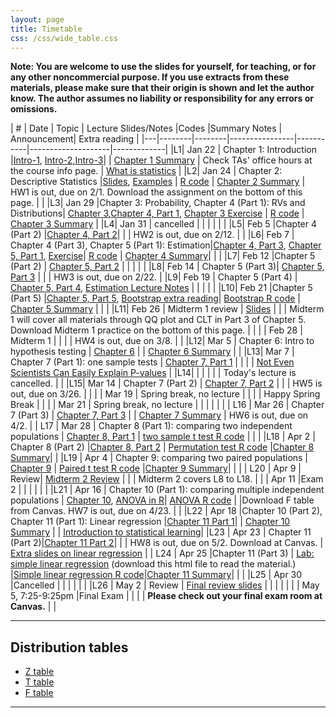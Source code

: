 ```yaml
---
layout: page
title: Timetable
css: /css/wide_table.css
---
```


**Note: You are welcome to use the slides for yourself, for teaching, or for any other noncommercial purpose. If you use extracts from these materials, please make sure that their origin is shown and let the author know. The author assumes no liability or responsibility for any errors or omissions.**


| # | Date | Topic    | Lecture Slides/Notes         |Codes      |Summary Notes  | Announcement| Extra reading |
|---|--------|--------|----------------|-----------|--------------------|-------------|
|L1| Jan 22 | Chapter 1: Introduction  |[Intro-1](https://github.com/dzwang91/stat324/raw/gh-pages/lectures/stat324intro1.pdf), [Intro-2](https://github.com/dzwang91/stat324/raw/gh-pages/lectures/stat324intro2.pptx),[Intro-3](https://github.com/dzwang91/stat324/raw/gh-pages/lectures/stat324intro3.pdf)|      | [Chapter 1 Summary](https://github.com/dzwang91/stat324/raw/gh-pages/notessummary/Chapter1notes.pdf) | Check TAs' office hours at the course info page.   |  [What is statistics](https://github.com/dzwang91/stat371/raw/gh-pages/extrareading/what-is-statistics.pdf)     |
|L2| Jan 24 | Chapter 2: Descriptive Statistics  |[Slides](https://github.com/dzwang91/stat324/raw/gh-pages/lectures/chapter2.pdf), [Examples](https://github.com/dzwang91/stat324/raw/gh-pages/lectures/chapter2-examples.pptx) | [R code](https://github.com/dzwang91/stat324/raw/gh-pages/R/chapter2R.txt)  | [Chapter 2 Summary](https://github.com/dzwang91/stat324/raw/gh-pages/notessummary/Chapter2notes.pdf) |   HW1 is out, due on 2/1. Download the assignment on the bottom of this page.   |     |
|L3| Jan 29 |Chapter 3: Probability, Chapter 4 (Part 1): RVs and Distributions| [Chapter 3](https://github.com/dzwang91/stat324/raw/gh-pages/lectures/chapter3.pdf),[Chapter 4, Part 1](https://github.com/dzwang91/stat324/raw/gh-pages/lectures/chapter4-1.pdf), [Chapter 3 Exercise](https://github.com/dzwang91/stat324/raw/gh-pages/lectures/Chapter3exercise.pptx)   | [R code](https://github.com/dzwang91/stat324/raw/gh-pages/R/chapter3R.txt)  |  [Chapter 3 Summary](https://github.com/dzwang91/stat324/raw/gh-pages/notessummary/Chapter3notes.pdf)   |
|L4| Jan 31 | cancelled |   |    |    |      |    |
|L5| Feb 5 |Chapter 4 (Part 2)  |[Chapter 4, Part 2](https://github.com/dzwang91/stat324/raw/gh-pages/lectures/chapter4-2.pdf)|  | |  HW2 is out, due on 2/12.  |      |
|L6| Feb 7 | Chapter 4 (Part 3), Chapter 5 (Part 1): Estimation|[Chapter 4, Part 3](https://github.com/dzwang91/stat324/raw/gh-pages/lectures/chapter4-2.pdf), [Chapter 5, Part 1](https://github.com/dzwang91/stat324/raw/gh-pages/lectures/chapter5-1.pdf), [Exercise](https://github.com/dzwang91/stat324/raw/gh-pages/lectures/Chapter4exercise.pdf)| [R code](https://github.com/dzwang91/stat324/raw/gh-pages/R/chapter4R.txt)   |  [Chapter 4 Summary](https://github.com/dzwang91/stat324/raw/gh-pages/notessummary/Chapter4notes.pdf)|      |      |
|L7| Feb 12 |Chapter 5 (Part 2) | [Chapter 5, Part 2](https://github.com/dzwang91/stat324/raw/gh-pages/lectures/chapter5-2.pdf) |    |    |    |      |
|L8| Feb 14 | Chapter 5 (Part 3)| [Chapter 5, Part 3](https://github.com/dzwang91/stat324/raw/gh-pages/lectures/chapter5-3.pdf)    |    |    |  HW3 is out, due on 2/22.    |
|L9| Feb 19 | Chapter 5 (Part 4) | [Chapter 5, Part 4](https://github.com/dzwang91/stat324/raw/gh-pages/lectures/chapter5-4.pdf), [Estimation Lecture Notes](https://github.com/dzwang91/stat324/raw/gh-pages/lectures/Estimation.pdf)  |    |  |      |   |
|L10| Feb 21 |Chapter 5 (Part 5) |[Chapter 5, Part 5](https://github.com/dzwang91/stat324/raw/gh-pages/lectures/chapter5-5.pdf), [Bootstrap extra reading](https://github.com/dzwang91/stat324/raw/gh-pages/notessummary/Bootstrap.pdf)| [Bootstrap R code](https://github.com/dzwang91/stat324/raw/gh-pages/R/Bootstrap.R) | [Chapter 5 Summary](https://github.com/dzwang91/stat324/raw/gh-pages/notessummary/Chapter5notes.pdf)  |       |      |
|L11| Feb 26 | Midterm 1 review | [Slides](https://github.com/dzwang91/stat324/raw/gh-pages/lectures/Midterm1review.pdf)  |     |       |  Midterm 1 will cover all materials through QQ plot and CLT in Part 3 of Chapter 5. Download Midterm 1 practice on the bottom of this page. |   |
|  | Feb 28 | Midterm 1 |    |   |   |  HW4 is out, due on 3/8.    |      |
|L12| Mar 5 | Chapter 6: Intro to hypothesis testing | [Chapter 6](https://github.com/dzwang91/stat324/raw/gh-pages/lectures/chapter6.pdf)  |  |  [Chapter 6 Summary](https://github.com/dzwang91/stat324/raw/gh-pages/notessummary/Chapter6notes.pdf)  |      |
|L13| Mar 7 | Chapter 7 (Part 1): one sample tests  |  [Chapter 7, Part 1](https://github.com/dzwang91/stat324/raw/gh-pages/lectures/chapter7-1.pdf)  |  |   |   |  [Not Even Scientists Can Easily Explain P-values](https://fivethirtyeight.com/features/not-even-scientists-can-easily-explain-p-values/)    |
|L14| | | |   |   |  Today's lecture is cancelled.    |      |
|L15| Mar 14 | Chapter 7 (Part 2) | [Chapter 7, Part 2](https://github.com/dzwang91/stat324/raw/gh-pages/lectures/chapter7-2.pdf)  |   |  |   HW5 is out, due on 3/26.   |      |
| | Mar 19 | Spring break, no lecture | |    |      |   Happy Spring Break   |      |
| | Mar 21 | Spring break, no lecture |   |       |      |      |      |
| L16   | Mar 26 | Chapter 7 (Part 3)  |  [Chapter 7, Part 3](https://github.com/dzwang91/stat324/raw/gh-pages/lectures/chapter7-3.pdf)      |      |  [Chapter 7 Summary](https://github.com/dzwang91/stat324/raw/gh-pages/notessummary/chapter7summary.pdf)    |  HW6 is out, due on 4/2.   |
| L17 | Mar 28 | Chapter 8 (Part 1): comparing two independent populations | [Chapter 8, Part 1](https://github.com/dzwang91/stat324/raw/gh-pages/lectures/chapter8-1.pdf)        |  [two sample t test R code](https://github.com/dzwang91/stat324/raw/gh-pages/R/twosample.R)    |     |      |
|L18 | Apr 2 | Chapter 8 (Part 2) |[Chapter 8, Part 2](https://github.com/dzwang91/stat324/raw/gh-pages/lectures/chapter8-2.pdf) | [Permutation test R code](https://github.com/dzwang91/stat324/raw/gh-pages/R/permutation.R)  |[Chapter 8 Summary](https://github.com/dzwang91/stat324/raw/gh-pages/notessummary/Chapter8notes.pdf)|      |
|L19 | Apr 4 | Chapter 9: comparing two paired populations | [Chapter 9](https://github.com/dzwang91/stat324/raw/gh-pages/lectures/chapter9.pdf)   |  [Paired t test R code](https://github.com/dzwang91/stat324/raw/gh-pages/R/paired.R)  |[Chapter 9 Summary](https://github.com/dzwang91/stat324/raw/gh-pages/notessummary/Chapter9notes.pdf)|   |  |
| L20  | Apr 9 | Review| [Midterm 2 Review](https://github.com/dzwang91/stat324/raw/gh-pages/lectures/Midterm2review.pdf)    |      |   |  Midterm 2 covers L8 to L18.    |
|  | Apr 11 |Exam 2 |      |     |   |  |  |
|L21 | Apr 16 | Chapter 10 (Part 1): comparing multiple independent populations |   [Chapter 10](https://github.com/dzwang91/stat324/raw/gh-pages/lectures/chapter10.pdf),   [ANOVA in R](https://github.com/dzwang91/stat324/raw/gh-pages/lectures/ANOVAinR.pdf)|  [ANOVA R code](https://github.com/dzwang91/stat324/raw/gh-pages/R/anova.R)   |  |Download F table from Canvas. HW7 is out, due on 4/23. |  |
|L22 | Apr 18 |Chapter 10 (Part 2), Chapter 11 (Part 1): Linear regression |[Chapter 11 Part 1](https://github.com/dzwang91/stat324/raw/gh-pages/lectures/chapter11-1.pdf)|   | [Chapter 10 Summary](https://github.com/dzwang91/stat324/raw/gh-pages/notessummary/chapter10notes.pdf)  |  | [Introduction to statistical learning](https://github.com/dzwang91/stat324/raw/gh-pages/lectures/introSL.pdf)|
|L23 | Apr 23 | Chapter 11 (Part 2)|[Chapter 11 Part 2](https://github.com/dzwang91/stat324/raw/gh-pages/lectures/chapter11-2.pdf)|     |  | HW8 is out, due on 5/2. Download at Canvas. | [Extra slides on linear regression](https://github.com/dzwang91/stat324/raw/gh-pages/lectures/extraLRslides.pdf)    |
| L24 | Apr 25 |Chapter 11 (Part 3) | [Lab: simple linear regression](https://github.com/dzwang91/stat324/raw/gh-pages/R/slr.html) (download this html file to read the material.)    |[Simple linear regression R code](https://github.com/dzwang91/stat324/raw/gh-pages/R/slr.Rmd)|[Chapter 11 Summary](https://github.com/dzwang91/stat324/raw/gh-pages/notessummary/chapter11notes.pdf)|  |  |
|L25 | Apr 30 |Cancelled |  |     |   |  |  |
|L26 | May 2 | Review  | [Final review slides](https://github.com/dzwang91/stat324/raw/gh-pages/lectures/finalreview.pdf)      |     |    |  |  |
| | May 5, 7:25-9:25pm  |Final Exam |         |     |    | **Please check out your final exam room at Canvas.**  |  |

-----------------------------------------------------------------------------------------------
## Distribution tables

- [Z table](https://github.com/dzwang91/stat324/raw/gh-pages/distributiontables/Ztable.pdf   )
- [T table](https://github.com/dzwang91/stat324/raw/gh-pages/distributiontables/T-table.pdf)
- [F table](https://github.com/dzwang91/stat324/raw/gh-pages/distributiontables/F-table.pdf)

-------------------------------------------------------------------------------------------------











